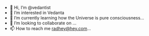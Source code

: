 - 👋 Hi, I’m @vedantist
- 👀 I’m interested in Vedanta
- 🌱 I’m currently learning how the Universe is pure consciousness...
- 💞️ I’m looking to collaborate on ...
- 📫 How to reach me radhey@hey.com...

<!---
vedantist/vedantist is a ✨ special ✨ repository because its `README.md` (this file) appears on your GitHub profile.
You can click the Preview link to take a look at your changes.
--->
